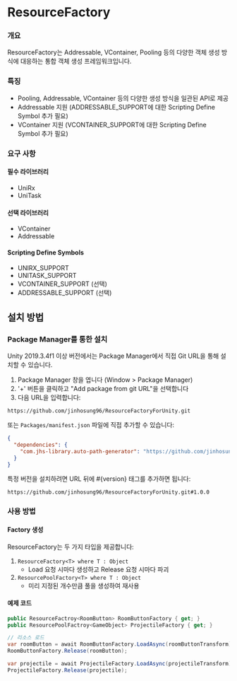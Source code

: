 # ResourceFactory

### 개요
ResourceFactory는 Addressable, VContainer, Pooling 등의 다양한 객체 생성 방식에 대응하는 통합 객체 생성 프레임워크입니다.

### 특징
- Pooling, Addressable, VContainer 등의 다양한 생성 방식을 일관된 API로 제공
- Addressable 지원 (ADDRESSABLE_SUPPORT에 대한 Scripting Define Symbol 추가 필요)
- VContainer 지원 (VCONTAINER_SUPPORT에 대한 Scripting Define Symbol 추가 필요)

### 요구 사항
#### 필수 라이브러리
- UniRx
- UniTask

#### 선택 라이브러리
- VContainer
- Addressable

#### Scripting Define Symbols
- UNIRX_SUPPORT
- UNITASK_SUPPORT
- VCONTAINER_SUPPORT (선택)
- ADDRESSABLE_SUPPORT (선택)

## 설치 방법

### Package Manager를 통한 설치

Unity 2019.3.4f1 이상 버전에서는 Package Manager에서 직접 Git URL을 통해 설치할 수 있습니다.

1. Package Manager 창을 엽니다 (Window > Package Manager)
2. '+' 버튼을 클릭하고 "Add package from git URL"을 선택합니다
3. 다음 URL을 입력합니다:
```
https://github.com/jinhosung96/ResourceFactoryForUnity.git
```

또는 `Packages/manifest.json` 파일에 직접 추가할 수 있습니다:
```json
{
  "dependencies": {
    "com.jhs-library.auto-path-generator": "https://github.com/jinhosung96/ResourceFactoryForUnity.git"
  }
}
```

특정 버전을 설치하려면 URL 뒤에 #{version} 태그를 추가하면 됩니다:
```
https://github.com/jinhosung96/ResourceFactoryForUnity.git#1.0.0
```

### 사용 방법

#### Factory 생성
ResourceFactory는 두 가지 타입을 제공합니다:
1. `ResourceFactory<T> where T : Object`
   - Load 요청 시마다 생성하고 Release 요청 시마다 파괴
2. `ResourcePoolFactory<T> where T : Object`
   - 미리 지정된 개수만큼 풀을 생성하여 재사용

#### 예제 코드
```csharp
public ResourceFactroy<RoomButton> RoomButtonFactory { get; }
public ResourcePoolFactroy<GameObject> ProjectileFactory { get; }

// 리소스 로드
var roomButton = await RoomButtonFactory.LoadAsync(roomButtonTransform);
RoomButtonFactory.Release(roomButton);

var projectile = await ProjectileFactory.LoadAsync(projectileTransform);
ProjectileFactory.Release(projectile);
```
